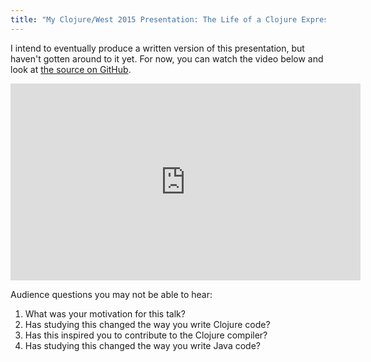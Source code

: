 ```yaml
---
title: "My Clojure/West 2015 Presentation: The Life of a Clojure Expression"
---
```


I intend to eventually produce a written version of this presentation,
but haven't gotten around to it yet. For now, you can watch the video below
and look at [the source on GitHub](https://github.com/duelinmarkers/life-of-a-clojure-expression/).

<iframe class="video-embed" width="560" height="315"
        src="https://www.youtube.com/embed/6DaBmz_6y0s"
        frameborder="0" allowfullscreen></iframe>

Audience questions you may not be able to hear:

1. What was your motivation for this talk?
2. Has studying this changed the way you write Clojure code?
3. Has this inspired you to contribute to the Clojure compiler?
4. Has studying this changed the way you write Java code?
